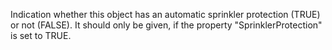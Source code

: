 Indication whether this object has an automatic sprinkler protection (TRUE) or not (FALSE).
It should only be given, if the property "SprinklerProtection" is set to TRUE.